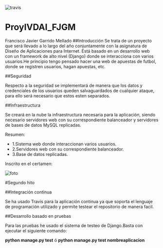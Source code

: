 ![travis](https://travis-ci.org/javiergarridomellado/IV_javiergarridomellado.svg?branch=master)

# ProyIVDAI_FJGM
Francisco Javier Garrido Mellado
##Introducción
Se trata de un proyecto que será llevado a lo largo del año conjuntamente con la asignatura de Diseño de Aplicaciones para Internet. Está basado en un desarrollo web con un framework de alto nivel (Django) donde se interacciona con varios usuarios.He principio tengo pensado hacer una web de apuestas de futbol, donde se registren usuarios, hagan apuestas, etc.

##Seguridad

Respecto a la seguridad se implementará de manera que los datos y credenciales de los usuarios queden salvaguardados de cualquier ataque, para ello será necesario que estos esten separados.

##Infraestructura

Se creará en la nube la infraestructura necesaria para la aplicación, siendo necesario servidores web con su correspondiente balanceador y servidores de bases de datos MySQL replicadas.

Resumen:
-	1.Sistema web donde interaccionan varios usuarios.
-	2.Servidores web con su correspondiente balanceador.
-	3.Base de datos replicadas.

Inscrito en el certamen:

![foto](http://i1045.photobucket.com/albums/b457/Francisco_Javier_G_M/Pantallazo-Gracias%20-%20Chromium_zpsjdau6lfd.png)

#Segundo hito

##Integración continua

Se ha usado Travis para la aplicación continua ya que soporta el lenguaje de programación utilizado y permite testear el repositorio de manera facil.


##Desarrollo basado en pruebas

Para las pruebas he usado el sistema de testeo de Django.Basta con ejecutar el siguiente comando:

**python manage.py test** ó **python manage.py test nombreaplicacion**
